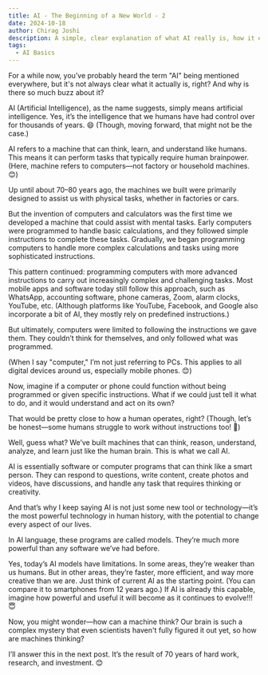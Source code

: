 ```yaml
---
title: AI - The Beginning of a New World - 2
date: 2024-10-18
author: Chirag Joshi
description: A simple, clear explanation of what AI really is, how it evolved from basic machines to thinking models, and why it’s the most powerful technology ever built.
tags:
  - AI Basics
---
```


For a while now, you’ve probably heard the term "AI" being mentioned everywhere, but it's not always clear what it actually is, right? And why is there so much buzz about it?

AI (Artificial Intelligence), as the name suggests, simply means artificial intelligence. Yes, it’s the intelligence that we humans have had control over for thousands of years. 😄 (Though, moving forward, that might not be the case.)

AI refers to a machine that can think, learn, and understand like humans. This means it can perform tasks that typically require human brainpower. (Here, machine refers to computers—not factory or household machines. 😊)

Up until about 70–80 years ago, the machines we built were primarily designed to assist us with physical tasks, whether in factories or cars.

But the invention of computers and calculators was the first time we developed a machine that could assist with mental tasks. Early computers were programmed to handle basic calculations, and they followed simple instructions to complete these tasks. Gradually, we began programming computers to handle more complex calculations and tasks using more sophisticated instructions.

This pattern continued: programming computers with more advanced instructions to carry out increasingly complex and challenging tasks. Most mobile apps and software today still follow this approach, such as WhatsApp, accounting software, phone cameras, Zoom, alarm clocks, YouTube, etc. (Although platforms like YouTube, Facebook, and Google also incorporate a bit of AI, they mostly rely on predefined instructions.)

But ultimately, computers were limited to following the instructions we gave them. They couldn’t think for themselves, and only followed what was programmed.

(When I say "computer," I’m not just referring to PCs. This applies to all digital devices around us, especially mobile phones. 😊)

Now, imagine if a computer or phone could function without being programmed or given specific instructions. What if we could just tell it what to do, and it would understand and act on its own?

That would be pretty close to how a human operates, right? (Though, let’s be honest—some humans struggle to work without instructions too! 🤪)

Well, guess what? We’ve built machines that can think, reason, understand, analyze, and learn just like the human brain. This is what we call AI.

AI is essentially software or computer programs that can think like a smart person. They can respond to questions, write content, create photos and videos, have discussions, and handle any task that requires thinking or creativity.

And that’s why I keep saying AI is not just some new tool or technology—it’s the most powerful technology in human history, with the potential to change every aspect of our lives.

In AI language, these programs are called models. They’re much more powerful than any software we’ve had before.

Yes, today’s AI models have limitations. In some areas, they’re weaker than us humans. But in other areas, they’re faster, more efficient, and way more creative than we are. Just think of current AI as the starting point. (You can compare it to smartphones from 12 years ago.) If AI is already this capable, imagine how powerful and useful it will become as it continues to evolve!!! 😇

Now, you might wonder—how can a machine think? Our brain is such a complex mystery that even scientists haven't fully figured it out yet, so how are machines thinking?

I’ll answer this in the next post. It’s the result of 70 years of hard work, research, and investment. 😊